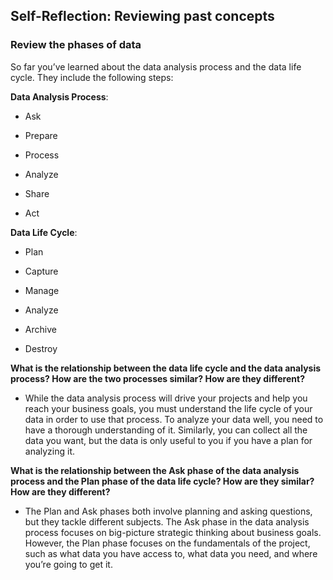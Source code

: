 ## Self-Reflection: Reviewing past concepts

### Review the phases of data
So far you’ve learned about the data analysis process and the data life cycle. They include the following steps:

**Data Analysis Process**:
* Ask

* Prepare

* Process

* Analyze

* Share

* Act

**Data Life Cycle**:
* Plan

* Capture

* Manage

* Analyze

* Archive

* Destroy

**What is the relationship between the data life cycle and the data analysis process? How are the two processes similar? How are they different?**
- While the data analysis process will drive your projects and help you reach your business goals, you must understand the life cycle of your data in order to use that process. To analyze your data well, you need to have a thorough understanding of it. Similarly, you can collect all the data you want, but the data is only useful to you if you have a plan for analyzing it.

**What is the relationship between the Ask phase of the data analysis process and the Plan phase of the data life cycle? How are they similar? How are they different?**
- The Plan and Ask phases both involve planning and asking questions, but they tackle different subjects. The Ask phase in the data analysis process focuses on big-picture strategic thinking about business goals. However, the Plan phase focuses on the fundamentals of the project, such as what data you have access to, what data you need, and where you’re going to get it.
